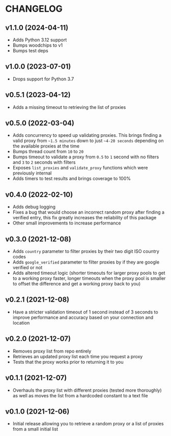 # CHANGELOG

## v1.1.0 (2024-04-11)

- Adds Python 3.12 support
- Bumps woodchips to v1
- Bumps test deps

## v1.0.0 (2023-07-01)

- Drops support for Python 3.7

## v0.5.1 (2023-04-12)

- Adds a missing timeout to retrieving the list of proxies

## v0.5.0 (2022-03-04)

- Adds concurrency to speed up validating proxies. This brings finding a valid proxy from `~1.5 minutes` down to just `~4-20 seconds` depending on the available proxies at the time
- Bumps thread count from `10` to `20`
- Bumps timeout to validate a proxy from `0.5` to `1` second with no filters and `3` to `2` seconds with filters
- Exposes `list_proxies` and `validate_proxy` functions which were previously internal
- Adds timers to test results and brings coverage to 100%

## v0.4.0 (2022-02-10)

- Adds debug logging
- Fixes a bug that would choose an incorrect random proxy after finding a verified entry, this fix greatly increases the reliability of this package
- Other small improvements to increase performance

## v0.3.0 (2021-12-08)

- Adds `country` parameter to filter proxies by their two digit ISO country codes
- Adds `google_verified` parameter to filter proxies by if they are google verified or not
- Adds altered timeout logic (shorter timeouts for larger proxy pools to get to a working proxy faster, longer timeouts when the proxy pool is smaller to offset the difference and get a working proxy back to you)

## v0.2.1 (2021-12-08)

- Have a stricter validation timeout of 1 second instead of 3 seconds to improve performance and accuracy based on your connection and location

## v0.2.0 (2021-12-07)

- Removes proxy list from repo entirely
- Retrieves an updated proxy list each time you request a proxy
- Tests that the proxy works prior to returning it to you

## v0.1.1 (2021-12-07)

- Overhauls the proxy list with different proxies (tested more thoroughly) as well as moves the list from a hardcoded constant to a text file

## v0.1.0 (2021-12-06)

- Initial release allowing you to retrieve a random proxy or a list of proxies from a small initial list
